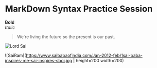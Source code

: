 # MarkDown Syntax Practice Session
**Bold** <br>
*Italic*  <br>

> We're living the future so
> the present is our past.

![Lord Sai](https://i.pinimg.com/236x/08/d8/36/08d836a0f44c252d215aea8ec7fd7bcc--prayer-quotes-sai-baba.jpg) <br>

![SaiRam](https://www.saibabaofindia.com/Jan-2012-feb/1sai-baba-inspires-me-sai-inspires-sboi.jpg | height=200 width=200)
